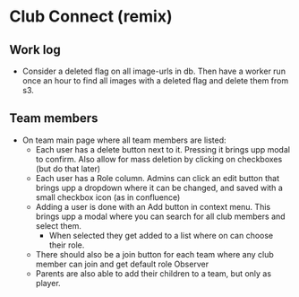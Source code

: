 # Club Connect (remix)

## Work log
-  Consider a deleted flag on all image-urls in db. Then have a worker run once an hour to find all images with a deleted flag and delete them from s3.
## Team members
- On team main page where all team members are listed:
  - Each user has a delete button next to it. Pressing it brings upp modal to confirm. Also allow for mass deletion by clicking on checkboxes (but do that later)
  - Each user has a Role column. Admins can click an edit button that brings upp a dropdown where it can be changed, and saved with a small checkbox icon (as in confluence)
  - Adding a user is done with an Add button in context menu. This brings upp a modal where you can search for all club members and select them.
    - When selected they get added to a list where on can choose their role.
  - There should also be a join button for each team where any club member can join and get default role Observer
  - Parents are also able to add their children to a team, but only as player.
